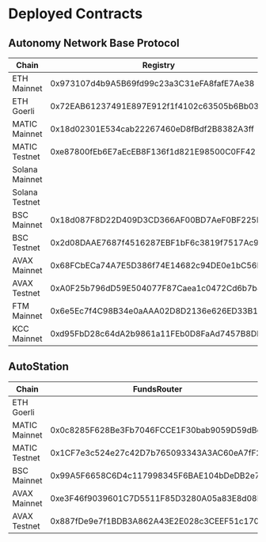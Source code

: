 # Deployed Contracts

## Autonomy Network Base Protocol

| Chain          | Registry                                   |
| -------------- | ------------------------------------------ |
| ETH Mainnet    | 0x973107d4b9A5B69fd99c23a3C31eFA8fafE7Ae38 |
| ETH Goerli     | 0x72EAB61237491E897E912f1f4102c63505b6Bb03 |
| MATIC Mainnet  | 0x18d02301E534cab22267460eD8fBdf2B8382A3ff |
| MATIC Testnet  | 0xe87800fEb6E7aEcEB8F136f1d821E98500C0FF42 |
| Solana Mainnet |                                            |
| Solana Testnet |                                            |
| BSC Mainnet    | 0x18d087F8D22D409D3CD366AF00BD7AeF0BF225Db |
| BSC Testnet    | 0x2d08DAAE7687f4516287EBF1bF6c3819f7517Ac9 |
| AVAX Mainnet   | 0x68FCbECa74A7E5D386f74E14682c94DE0e1bC56b |
| AVAX Testnet   | 0xA0F25b796dD59E504077F87Caea1c0472Cd6b7b4 |
| FTM Mainnet    | 0x6e5Ec7f4C98B34e0aAAA02D8D2136e626ED33B10 |
| KCC Mainnet    | 0xd95FbD28c64dA2b9861a11FEb0D8FaAd7457B8DE |

## AutoStation

| Chain         | FundsRouter                                | routerUserVeriForwarder                    |
| ------------- | ------------------------------------------ | ------------------------------------------ |
| ETH Goerli    |                                            |                                            |
| MATIC Mainnet | 0x0c8285F628Be3Fb7046FCCE1F30bab9059D59dBd | 0xfD16a9C765fAE6d4Fd28fFd9888f7a2709AF0fad |
| MATIC Testnet | 0x1CF7e3c524e27c42D7b765093343A3AC60eA7fF2 | 0x444E9600377FE9f1BAF1dF7AedA897066efF7BAd |
| BSC Mainnet   | 0x99A5F6658C6D4c117998345F6BAE104bDeDB2e75 | 0x2c64D7c8E6e485DaC5ba1cB0c985f7D2a96D1141 |
| AVAX Mainnet  | 0xe3F46f9039601C7D5511F85D3280A05a83E8d08b | 0x0F1d89bEb4b4b6Ac4E09be46e1803ffFBb548957 |
| AVAX Testnet  | 0x887fDe9e7f1BDB3A862A43E2E028c3CEEF51c170 | 0x2b25c05A64FC279D57E5a80AdE773E8Dd5A88E6E |
